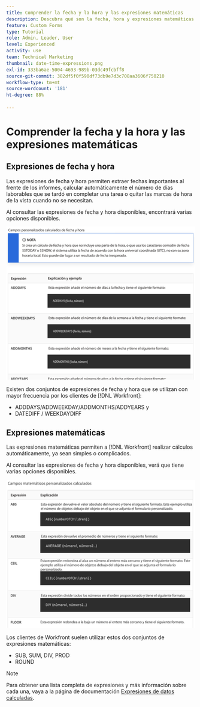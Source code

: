 ```yaml
---
title: Comprender la fecha y la hora y las expresiones matemáticas
description: Descubra qué son la fecha, hora y expresiones matemáticas y cuáles están disponibles para usar al crear datos personalizados en Adobe [!UICONTROL Workfront].
feature: Custom Forms
type: Tutorial
role: Admin, Leader, User
level: Experienced
activity: use
team: Technical Marketing
thumbnail: date-time-expressions.png
exl-id: 333ba6ae-5004-4693-989b-03dc49fcbff8
source-git-commit: 382df5f0f590df73db9e7d3c708aa3606f750210
workflow-type: tm+mt
source-wordcount: '181'
ht-degree: 88%

---
```


# Comprender la fecha y la hora y las expresiones matemáticas

## Expresiones de fecha y hora

Las expresiones de fecha y hora permiten extraer fechas importantes al frente de los informes, calcular automáticamente el número de días laborables que se tardó en completar una tarea o quitar las marcas de hora de la vista cuando no se necesitan.

Al consultar las expresiones de fecha y hora disponibles, encontrará varias opciones disponibles.

![Ejemplos de expresiones de fecha y hora](assets/datetimeexpressions01.png)

Existen dos conjuntos de expresiones de fecha y hora que se utilizan con mayor frecuencia por los clientes de [!DNL Workfront]:

* ADDDAYS/ADDWEEKDAY/ADDMONTHS/ADDYEARS y
* DATEDIFF / WEEKDAYDIFF

## Expresiones matemáticas

Las expresiones matemáticas permiten a [!DNL Workfront] realizar cálculos automáticamente, ya sean simples o complicados.

Al consultar las expresiones de fecha y hora disponibles, verá que tiene varias opciones disponibles.

![Ejemplos de expresiones matemáticas](assets/datetimeexpressions02.png)

Los clientes de Workfront suelen utilizar estos dos conjuntos de expresiones matemáticas:

* SUB, SUM, DIV, PROD
* ROUND

>[!NOTE]
>
>Para obtener una lista completa de expresiones y más información sobre cada una, vaya a la página de documentación [Expresiones de datos calculadas](https://experienceleague.adobe.com/en/docs/workfront/using/reporting/reports/calculated-custom-data/calculated-data-expressions).

